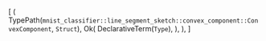 [
    (
        TypePath(`mnist_classifier::line_segment_sketch::convex_component::ConvexComponent`, `Struct`),
        Ok(
            DeclarativeTerm(`Type`),
        ),
    ),
]